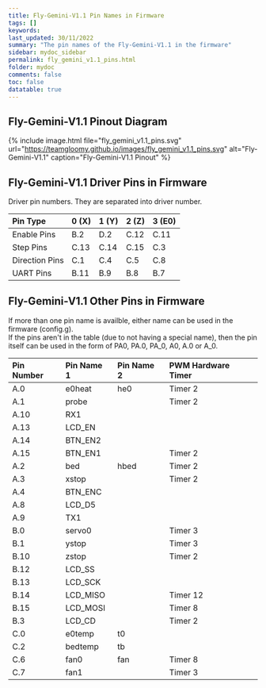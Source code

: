 ```yaml
---
title: Fly-Gemini-V1.1 Pin Names in Firmware
tags: []
keywords: 
last_updated: 30/11/2022
summary: "The pin names of the Fly-Gemini-V1.1 in the firmware"
sidebar: mydoc_sidebar
permalink: fly_gemini_v1.1_pins.html
folder: mydoc
comments: false
toc: false
datatable: true
---
```


## Fly-Gemini-V1.1 Pinout Diagram

{% include image.html file="fly_gemini_v1.1_pins.svg" url="https://teamgloomy.github.io/images/fly_gemini_v1.1_pins.svg" alt="Fly-Gemini-V1.1" caption="Fly-Gemini-V1.1 Pinout" %}

## Fly-Gemini-V1.1 Driver Pins in Firmware

Driver pin numbers. They are separated into driver number.

<div class="datatable-begin"></div>

|Pin Type|0 (X)|1 (Y)|2 (Z)|3 (E0)|
| :------------- |:-------------|:-------------|:-------------|:-------------|
|Enable Pins|B.2|D.2|C.12|C.11|
|Step Pins|C.13|C.14|C.15|C.3|
|Direction Pins|C.1|C.4|C.5|C.8|
|UART Pins|B.11|B.9|B.8|B.7|

<div class="datatable-end"></div>

## Fly-Gemini-V1.1 Other Pins in Firmware 

If more than one pin name is availble, either name can be used in the firmware (config.g).  
If the pins aren't in the table (due to not having a special name), then the pin itself can be used in the form of PA0, PA.0, PA_0, A0, A.0 or A_0.  

<div class="datatable-begin"></div>

|Pin Number|Pin Name 1|Pin Name 2|PWM Hardware Timer|
| :------------- |:-------------|:-------------|:-------------|
|A.0|e0heat|he0|Timer 2|
|A.1|probe||Timer 2|
|A.10|RX1|||
|A.13|LCD_EN|||
|A.14|BTN_EN2|||
|A.15|BTN_EN1||Timer 2|
|A.2|bed|hbed|Timer 2|
|A.3|xstop||Timer 2|
|A.4|BTN_ENC|||
|A.8|LCD_D5|||
|A.9|TX1|||
|B.0|servo0||Timer 3|
|B.1|ystop||Timer 3|
|B.10|zstop||Timer 2|
|B.12|LCD_SS|||
|B.13|LCD_SCK|||
|B.14|LCD_MISO||Timer 12|
|B.15|LCD_MOSI||Timer 8|
|B.3|LCD_CD||Timer 2|
|C.0|e0temp|t0||
|C.2|bedtemp|tb||
|C.6|fan0|fan|Timer 8|
|C.7|fan1||Timer 3|

<div class="datatable-end"></div>